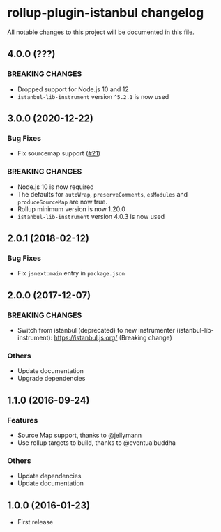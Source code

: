 # rollup-plugin-istanbul changelog

All notable changes to this project will be documented in this file.

## 4.0.0 (???)

### BREAKING CHANGES

- Dropped support for Node.js 10 and 12
- `istanbul-lib-instrument` version `^5.2.1` is now used

## 3.0.0 (2020-12-22)

### Bug Fixes

- Fix sourcemap support ([#21](https://github.com/artberri/rollup-plugin-istanbul/issues/21))

### BREAKING CHANGES

- Node.js 10 is now required
- The defaults for `autoWrap`, `preserveComments`, `esModules` and `produceSourceMap` are now true.
- Rollup minimum version is now 1.20.0
- `istanbul-lib-instrument` version 4.0.3 is now used

## 2.0.1 (2018-02-12)

### Bug Fixes

- Fix `jsnext:main` entry in `package.json`

## 2.0.0 (2017-12-07)

### BREAKING CHANGES

- Switch from istanbul (deprecated) to new instrumenter (istanbul-lib-instrument): https://istanbul.js.org/ (Breaking change)

### Others

- Update documentation
- Upgrade dependencies

## 1.1.0 (2016-09-24)

### Features

- Source Map support, thanks to @jellymann
- Use rollup targets to build, thanks to @eventualbuddha

### Others

- Update dependencies
- Update documentation

## 1.0.0 (2016-01-23)

- First release

